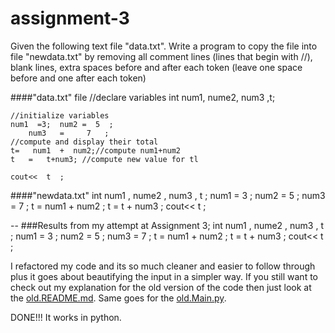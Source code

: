 # assignment-3

Given the following text file "data.txt". Write a program to copy the file into file "newdata.txt" by removing all comment lines (lines that begin with //), blank lines, extra spaces before and after each token (leave one space before and one after each token)

####"data.txt" file
    //declare variables
    int   num1,   nume2, num3 ,t;
    
    //initialize variables 
    num1  =3;  num2 =  5  ;
    	num3   =     7   ;
    //compute and display their total
    t=   num1  +  num2;//compute num1+num2
    t   =   t+num3; //compute new value for tl
    
    cout<<  t  ;
    
####"newdata.txt"
    int num1 , nume2 , num3 , t ;
    num1 = 3 ;
    num2 = 5 ;
    num3 = 7 ;
    t = num1 + num2 ;
    t = t + num3 ;
    cout<< t ;    
    
    
--
###Results from my attempt at Assignment 3;
    int num1 , nume2 , num3 , t ;
    num1 = 3 ; num2 = 5 ;
    num3 = 7 ;
    t = num1 + num2 ;
    t = t + num3 ;
    cout<< t ;

I refactored my code and its so much cleaner and easier to follow through plus it goes about beautifying the input in a simpler way. If you still want to check out my explanation for the old version of the code then just look at the [old.README.md](https://github.com/csuf-thumbsup/assignment-3/blob/Michael/old.README.md). Same goes for the [old.Main.py](https://github.com/csuf-thumbsup/assignment-3/blob/Michael/old.Main.py).

DONE!!! It works in python.

